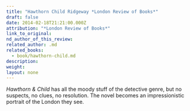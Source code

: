```yaml
---
title: "Hawthorn Child Ridgeway *London Review of Books*"
draft: false
date: 2014-02-18T21:21:00.000Z
attribution: "*London Review of Books*"
link_to_original:
nd_author_of_this_review:
related_author: .md
related_books:
  - book/hawthorn-child.md
description:
weight:
layout: none
---
```

*Hawthorn & Child* has all the moody stuff of the detective genre, but no suspects, no clues, no resolution. The novel becomes an impressionistic portrait of the London they see.

